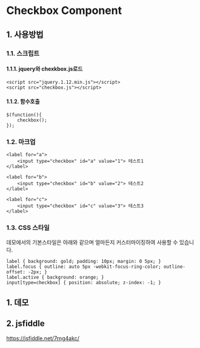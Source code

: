 # Checkbox Component
## 1. 사용방법
### 1.1. 스크립트
#### 1.1.1. jquery와 chexkbox.js로드
~~~
<script src="jquery.1.12.min.js"></script>
<script src="checkbox.js"></script>
~~~
#### 1.1.2. 함수호출
~~~
$(function(){
	checkbox();
});
~~~
### 1.2. 마크업
~~~
<label for="a">
    <input type="checkbox" id="a" value="1"> 테스트1
</label>

<label for="b">
    <input type="checkbox" id="b" value="2"> 테스트2
</label>

<label for="c">
    <input type="checkbox" id="c" value="3"> 테스트3
</label>
~~~
### 1.3. CSS 스타일
데모에서의 기본스타일은 아래와 같으며 얼마든지 커스터마이징하여 사용할 수 있습니다.
~~~
label { background: gold; padding: 10px; margin: 0 5px; }
label.focus { outline: auto 5px -webkit-focus-ring-color; outline-offset: -2px; }
label.active { background: orange; }
input[type=checkbox] { position: absolute; z-index: -1; }
~~~
## 1. 데모

## 2. jsfiddle
https://jsfiddle.net/7rng4akc/
